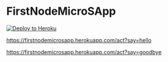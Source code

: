 # FirstNodeMicroSApp

[![Deploy to Heroku](https://img.shields.io/badge/deploy%20to-Heroku-6762a6.svg?longCache=true)](https://heroku.com/deploy)

https://firstnodemicrosapp.herokuapp.com/act?say=hello

https://firstnodemicrosapp.herokuapp.com/act?say=goodbye